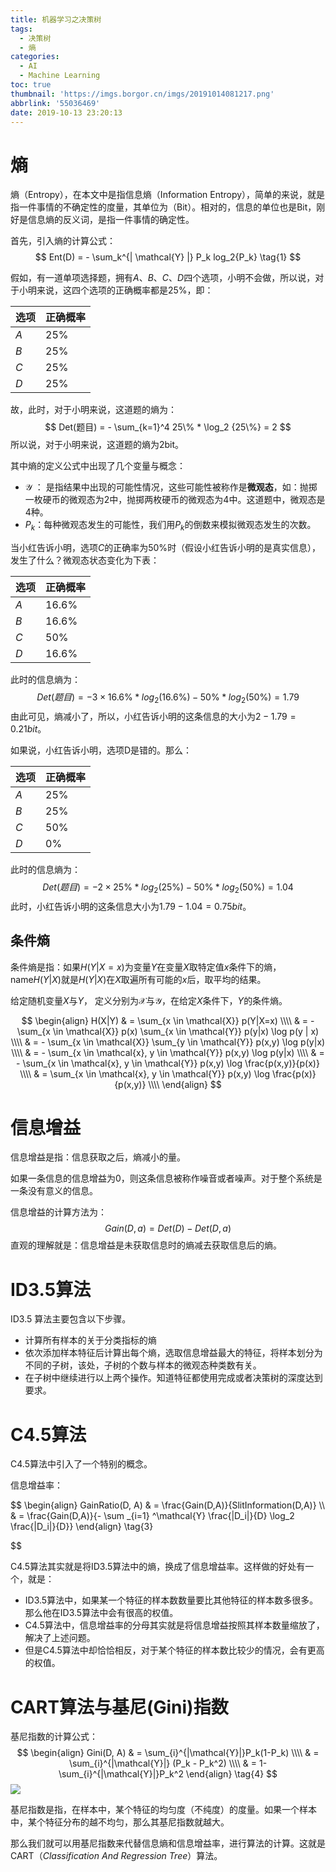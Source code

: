 ```yaml
---
title: 机器学习之决策树
tags:
  - 决策树
  - 熵
categories:
  - AI
  - Machine Learning
toc: true
thumbnail: 'https://imgs.borgor.cn/imgs/20191014081217.png'
abbrlink: '55036469'
date: 2019-10-13 23:20:13
---
```


# 熵

熵（Entropy），在本文中是指信息熵（Information Entropy），简单的来说，就是指一件事情的不确定性的度量，其单位为（Bit）。相对的，信息的单位也是Bit，刚好是信息熵的反义词，是指一件事情的确定性。

首先，引入熵的计算公式：
$$
Ent(D) = - \sum_k^{| \mathcal{Y} |} P_k log_2{P_k}
\tag{1}
$$

<!-- more -->

假如，有一道单项选择题，拥有$A、B、C、D$四个选项，小明不会做，所以说，对于小明来说，这四个选项的正确概率都是25%，即：

| 选项  | 正确概率   |
| --- | ------ |
| $A$ | $25\%$ |
| $B$ | $25\%$ |
| $C$ | $25\%$ |
| $D$ | $25\%$ |

故，此时，对于小明来说，这道题的熵为：
$$
Det(题目) = - \sum_{k=1}^4 25\% * \log_2 {25\%} = 2
$$
所以说，对于小明来说，这道题的熵为2bit。

其中熵的定义公式中出现了几个变量与概念：

* $\mathcal{Y}$ ： 是指结果中出现的可能性情况，这些可能性被称作是**微观态**，如：抛掷一枚硬币的微观态为2中，抛掷两枚硬币的微观态为4中。这道题中，微观态是4种。
* $P_k$：每种微观态发生的可能性，我们用$P_k$的倒数来模拟微观态发生的次数。

当小红告诉小明，选项$C$的正确率为$50\%$时（假设小红告诉小明的是真实信息），发生了什么？微观态状态变化为下表：

| 选项  | 正确概率     |
| --- | -------- |
| $A$ | $16.6\%$ |
| $B$ | $16.6\%$ |
| $C$ | $50\%$   |
| $D$ | $16.6\%$ |

此时的信息熵为：
$$
Det(题目) = - 3 \times 16.6\% * log_2(16.6\%) - 50\% * log_2(50\%) = 1.79
$$
由此可见，熵减小了，所以，小红告诉小明的这条信息的大小为$2-1.79 = 0.21bit$。

如果说，小红告诉小明，选项D是错的。那么：

| 选项  | 正确概率   |
| --- | ------ |
| $A$ | $25\%$ |
| $B$ | $25\%$ |
| $C$ | $50\%$ |
| $D$ | $0\%$  |

此时的信息熵为：
$$
Det(题目) = - 2 \times 25\% * log_2(25\%) - 50\% * log_2(50\%) = 1.04
$$
此时，小红告诉小明的这条信息大小为$1.79-1.04=0.75bit$。

## 条件熵

条件熵是指：如果$H(Y| X = x)$为变量$Y$在变量$X$取特定值$x$条件下的熵，name$H(Y|X)$就是$H(Y|X)$在$X$取遍所有可能的$x$后，取平均的结果。

给定随机变量$X$与$Y$， 定义分别为$\mathcal{X}$与$\mathcal{Y}$，在给定$X$条件下，$Y$的条件熵。

$$
\begin{align}
H(X|Y) & = \sum_{x \in \mathcal{X}} p(Y|X=x) \\\\
& = - \sum_{x \in \mathcal{X}} p(x) \sum_{x \in \mathcal{Y}} p(y|x) \log p(y | x) \\\\
& = - \sum_{x \in \mathcal{X}} \sum_{y \in \mathcal{Y}} p(x,y) \log p(y|x) \\\\
& = - \sum_{x \in \mathcal{x}, y \in \mathcal{Y}} p(x,y) \log p(y|x) \\\\
& = - \sum_{x \in \mathcal{x}, y \in \mathcal{Y}} p(x,y) \log \frac{p(x,y)}{p(x)} \\\\
& = \sum_{x \in \mathcal{x}, y \in \mathcal{Y}} p(x,y) \log \frac{p(x)}{p(x,y)} \\\\
\end{align}
$$

# 信息增益

信息增益是指：信息获取之后，熵减小的量。

如果一条信息的信息增益为0，则这条信息被称作噪音或者噪声。对于整个系统是一条没有意义的信息。

信息增益的计算方法为：
$$
Gain(D, a) = Det(D) - Det(D, a)
\tag{2}
$$
直观的理解就是：信息增益是未获取信息时的熵减去获取信息后的熵。

# ID3.5算法

ID3.5 算法主要包含以下步骤。

* 计算所有样本的关于分类指标的熵
* 依次添加样本特征后计算出每个熵，选取信息增益最大的特征，将样本划分为不同的子树，该处，子树的个数与样本的微观态种类数有关。
* 在子树中继续进行以上两个操作。知道特征都使用完成或者决策树的深度达到要求。

# C4.5算法

C4.5算法中引入了一个特别的概念。

信息增益率：

$$
\begin{align}
GainRatio(D, A) & = \frac{Gain(D,A)}{SlitInformation(D,A)}
\\\\
& = \frac{Gain(D,A)}{- \sum _{i=1} ^\mathcal{Y} \frac{|D_i|}{D} \log_2 \frac{|D_i|}{D}}
\end{align}
\tag{3}

$$

C4.5算法其实就是将ID3.5算法中的熵，换成了信息增益率。这样做的好处有一个，就是：

* ID3.5算法中，如果某一个特征的样本数数量要比其他特征的样本数多很多。那么他在ID3.5算法中会有很高的权值。
* C4.5算法中，信息增益率的分母其实就是将信息增益按照其样本数量缩放了，解决了上述问题。
* 但是C4.5算法中却恰恰相反，对于某个特征的样本数比较少的情况，会有更高的权值。

# CART算法与基尼(Gini)指数

基尼指数的计算公式：
$$
\begin{align}
Gini(D, A) & = \sum_{i}^{|\mathcal{Y}|}P_k(1-P_k)
\\\\
& =  \sum_{i}^{|\mathcal{Y}|} (P_k - P_k^2)
\\\\
& = 1- \sum_{i}^{|\mathcal{Y}|}P_k^2
\end{align}
\tag{4}
$$
![](https://imgs.borgor.cn/imgs/20191014134134.png)

基尼指数是指，在样本中，某个特征的均匀度（不纯度）的度量。如果一个样本中，某个特征分布的越不均匀，那么其基尼指数就越大。

那么我们就可以用基尼指数来代替信息熵和信息增益率，进行算法的计算。这就是CART（$Classification\ And\ Regression\ Tree$）算法。
